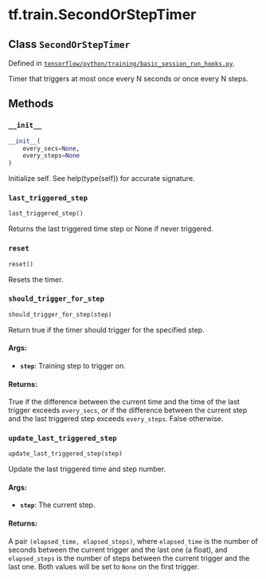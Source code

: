 <div itemscope itemtype="http://developers.google.com/ReferenceObject">
<meta itemprop="name" content="tf.train.SecondOrStepTimer" />
<meta itemprop="property" content="__init__"/>
<meta itemprop="property" content="last_triggered_step"/>
<meta itemprop="property" content="reset"/>
<meta itemprop="property" content="should_trigger_for_step"/>
<meta itemprop="property" content="update_last_triggered_step"/>
</div>

# tf.train.SecondOrStepTimer

## Class `SecondOrStepTimer`





Defined in [`tensorflow/python/training/basic_session_run_hooks.py`](https://www.tensorflow.org/code/tensorflow/python/training/basic_session_run_hooks.py).

Timer that triggers at most once every N seconds or once every N steps.
  

## Methods

<h3 id="__init__"><code>__init__</code></h3>

``` python
__init__(
    every_secs=None,
    every_steps=None
)
```

Initialize self.  See help(type(self)) for accurate signature.

<h3 id="last_triggered_step"><code>last_triggered_step</code></h3>

``` python
last_triggered_step()
```

Returns the last triggered time step or None if never triggered.

<h3 id="reset"><code>reset</code></h3>

``` python
reset()
```

Resets the timer.

<h3 id="should_trigger_for_step"><code>should_trigger_for_step</code></h3>

``` python
should_trigger_for_step(step)
```

Return true if the timer should trigger for the specified step.

#### Args:

* <b>`step`</b>: Training step to trigger on.


#### Returns:

True if the difference between the current time and the time of the last
trigger exceeds `every_secs`, or if the difference between the current
step and the last triggered step exceeds `every_steps`. False otherwise.

<h3 id="update_last_triggered_step"><code>update_last_triggered_step</code></h3>

``` python
update_last_triggered_step(step)
```

Update the last triggered time and step number.

#### Args:

* <b>`step`</b>: The current step.


#### Returns:

A pair `(elapsed_time, elapsed_steps)`, where `elapsed_time` is the number
of seconds between the current trigger and the last one (a float), and
`elapsed_steps` is the number of steps between the current trigger and
the last one. Both values will be set to `None` on the first trigger.



